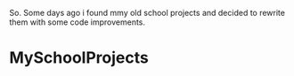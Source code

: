 So. Some days ago i found mmy old school projects and decided to rewrite them with some code improvements. 
# MySchoolProjects
